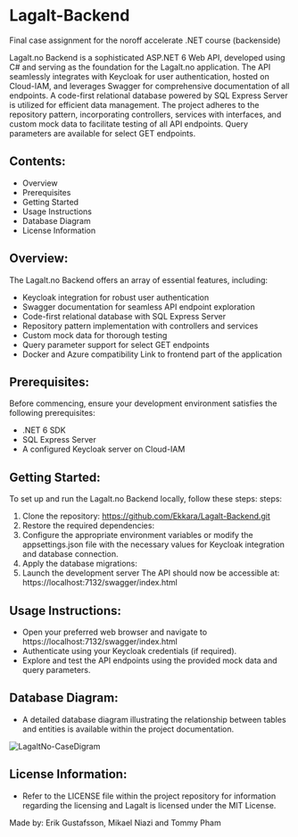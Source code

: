 # Lagalt-Backend
Final case assignment for the noroff accelerate .NET course (backenside)

Lagalt.no Backend is a sophisticated ASP.NET 6 Web API, developed using C# and serving as the foundation for the Lagalt.no 
application. The API seamlessly integrates with Keycloak for user authentication, hosted on Cloud-IAM, and leverages Swagger 
for comprehensive documentation of all endpoints. A code-first relational database powered by SQL Express Server is utilized 
for efficient data management. The project adheres to the repository pattern, incorporating controllers, services with interfaces, 
and custom mock data to facilitate testing of all API endpoints. Query parameters are available for select GET endpoints.

## Contents:

- Overview
- Prerequisites
- Getting Started
- Usage Instructions
- Database Diagram
- License Information

## Overview:
The Lagalt.no Backend offers an array of essential features, including:
- Keycloak integration for robust user authentication
- Swagger documentation for seamless API endpoint exploration
- Code-first relational database with SQL Express Server
- Repository pattern implementation with controllers and services
- Custom mock data for thorough testing
- Query parameter support for select GET endpoints
- Docker and Azure compatibility
Link to frontend part of the application

## Prerequisites:
Before commencing, ensure your development environment satisfies the following prerequisites:
- .NET 6 SDK
- SQL Express Server
- A configured Keycloak server on Cloud-IAM

## Getting Started:
To set up and run the Lagalt.no Backend locally, follow these steps:
steps:
1. Clone the repository: https://github.com/Ekkara/Lagalt-Backend.git
2. Restore the required dependencies:
3. Configure the appropriate environment variables or modify the appsettings.json file 
   with the necessary values for Keycloak integration and database connection.
4. Apply the database migrations:
5. Launch the development server
The API should now be accessible at: https://localhost:7132/swagger/index.html

## Usage Instructions:
- Open your preferred web browser and navigate to https://localhost:7132/swagger/index.html
- Authenticate using your Keycloak credentials (if required).
- Explore and test the API endpoints using the provided mock data and query parameters.

## Database Diagram:
- A detailed database diagram illustrating the relationship between tables and
entities is available within the project documentation.

![LagaltNo-CaseDigram](https://user-images.githubusercontent.com/60743602/228863642-43f4996e-de33-4137-b283-c4dedb9539a3.PNG)

## License Information:
- Refer to the LICENSE file within the project repository for information regarding the licensing and Lagalt is licensed under the MIT License.

Made by: Erik Gustafsson, Mikael Niazi and Tommy Pham
